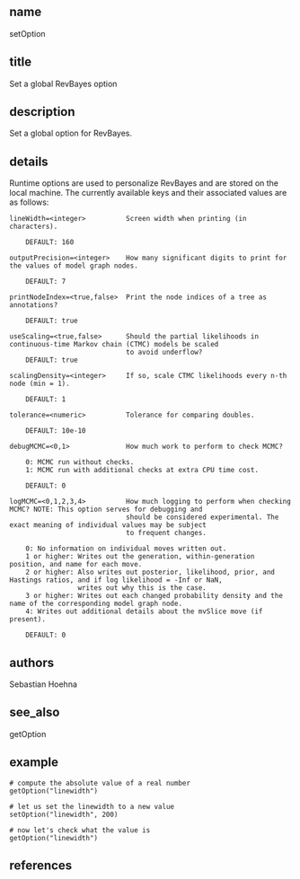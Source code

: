## name
setOption
## title
Set a global RevBayes option
## description
Set a global option for RevBayes.
## details
Runtime options are used to personalize RevBayes and are stored on the local machine.
The currently available keys and their associated values are as follows:

    lineWidth=<integer>          Screen width when printing (in characters).
        
        DEFAULT: 160
    
    outputPrecision=<integer>    How many significant digits to print for the values of model graph nodes.
        
        DEFAULT: 7
    
    printNodeIndex=<true,false>  Print the node indices of a tree as annotations?
        
        DEFAULT: true
    
    useScaling=<true,false>      Should the partial likelihoods in continuous-time Markov chain (CTMC) models be scaled
                                 to avoid underflow?
        DEFAULT: true
    
    scalingDensity=<integer>     If so, scale CTMC likelihoods every n-th node (min = 1).
        
        DEFAULT: 1
    
    tolerance=<numeric>          Tolerance for comparing doubles.
        
        DEFAULT: 10e-10
    
    debugMCMC=<0,1>              How much work to perform to check MCMC?
        
        0: MCMC run without checks.
        1: MCMC run with additional checks at extra CPU time cost.
        
        DEFAULT: 0
    
    logMCMC=<0,1,2,3,4>          How much logging to perform when checking MCMC? NOTE: This option serves for debugging and
                                 should be considered experimental. The exact meaning of individual values may be subject
                                 to frequent changes.
        
        0: No information on individual moves written out.
        1 or higher: Writes out the generation, within-generation position, and name for each move.
        2 or higher: Also writes out posterior, likelihood, prior, and Hastings ratios, and if log likelihood = -Inf or NaN,
                     writes out why this is the case.
        3 or higher: Writes out each changed probability density and the name of the corresponding model graph node.
        4: Writes out additional details about the mvSlice move (if present).
        
        DEFAULT: 0
## authors
Sebastian Hoehna
## see_also
getOption
## example
	# compute the absolute value of a real number
	getOption("linewidth")
	
	# let us set the linewidth to a new value
	setOption("linewidth", 200)
	
	# now let's check what the value is
	getOption("linewidth")
	
## references
